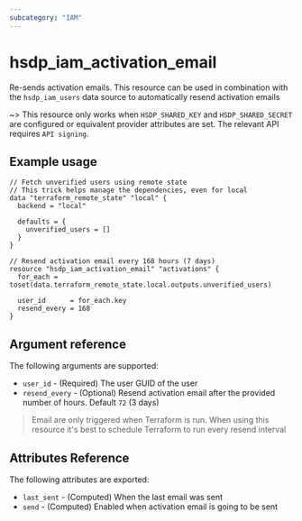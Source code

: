 ```yaml
---
subcategory: "IAM"
---
```


# hsdp_iam_activation_email

Re-sends activation emails. This resource can be used in combination with the
`hsdp_iam_users` data source to automatically resend activation emails

~> This resource only works when `HSDP_SHARED_KEY` and `HSDP_SHARED_SECRET` are configured or equivalent provider attributes are set. The relevant API requires `API signing`.

## Example usage

```hcl
// Fetch unverified users using remote state
// This trick helps manage the dependencies, even for local
data "terraform_remote_state" "local" {
  backend = "local"
  
  defaults = {
    unverified_users = []
  }
}

// Resend activation email every 168 hours (7 days)
resource "hsdp_iam_activation_email" "activations" {
  for_each = toset(data.terraform_remote_state.local.outputs.unverified_users)
  
  user_id      = for_each.key
  resend_every = 168
}
```

## Argument reference

The following arguments are supported:

* `user_id` - (Required) The user GUID of the user
* `resend_every` - (Optional) Resend activation email after the provided number of hours. Default `72` (3 days)

> Email are only triggered when Terraform is run. When using this resource
> it's best to schedule Terraform to run every resend interval

## Attributes Reference

The following attributes are exported:

* `last_sent` - (Computed) When the last email was sent
* `send` - (Computed) Enabled when activation email is going to be sent

